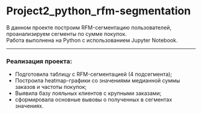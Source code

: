 # Project2_python_rfm-segmentation

В данном проекте построим RFM-сегментацию пользователей, проанализируем сегменты по сумме покупок.  
Работа выполнена на Python с использованием Jupyter Notebook.



---

### Реализация проекта:
* Подготовила таблицу с RFM-сегментацией (4 подсегмента);
* Построила heatmap-графики со значениями медианной суммы заказов и частоты покупок;
* Выявила базу лояльных клиентов с крупными заказами;
* сформировала основные вывовы о полученных в сегментах значениях.
